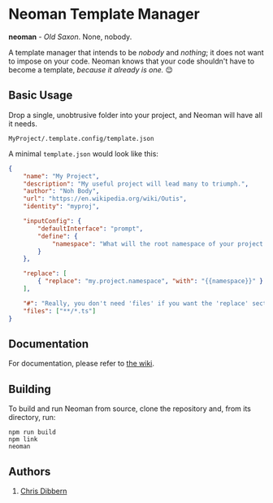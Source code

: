 # Neoman Template Manager

**neoman** - _Old Saxon_. None, nobody.

A template manager that intends to be _nobody_ and _nothing_; it does not want to impose on your code. Neoman knows that your code shouldn't have to become a template, _because it already is one._ :relieved:

## Basic Usage

Drop a single, unobtrusive folder into your project, and Neoman will have all it needs.

`MyProject/.template.config/template.json`

A minimal `template.json` would look like this:

```json
{
    "name": "My Project",
    "description": "My useful project will lead many to triumph.",
    "author": "Noh Body",
    "url": "https://en.wikipedia.org/wiki/Outis",
    "identity": "myproj",

    "inputConfig": {
        "defaultInterface": "prompt",
        "define": {
            "namespace": "What will the root namespace of your project be?"
        }
    },

    "replace": [
        { "replace": "my.project.namespace", "with": "{{namespace}}" }
    ],

    "#": "Really, you don't need 'files' if you want the 'replace' section to apply to all files",
    "files": ["**/*.ts"]
}
```

## Documentation

For documentation, please refer to [the wiki](https://github.com/cdibbs/neoman/wiki).

## Building

To build and run Neoman from source, clone the repository and, from its directory, run:

```
npm run build
npm link
neoman
```


## Authors

1. [Chris Dibbern](://github.com/cdibbs)

